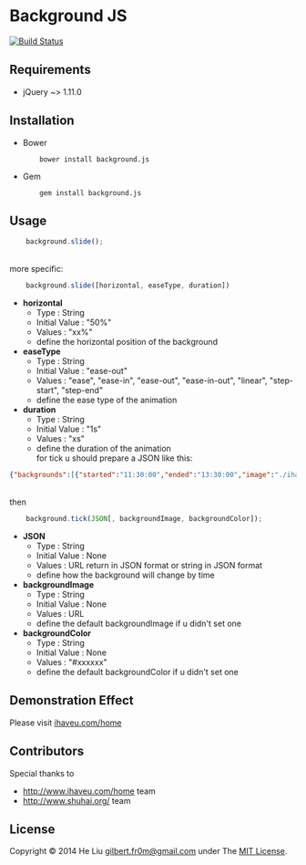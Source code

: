 # Background JS
[![Build Status](https://travis-ci.org/fr0m/background.js.png?branch=master)](https://travis-ci.org/fr0m/background.js)

## Requirements

* jQuery ~> 1.11.0

## Installation

- Bower 
	```
		bower install background.js
	```
- Gem 
	```
		gem install background.js
	```

## Usage

```javascript 
	background.slide();
```
<br />more specific:
```javascript 
	background.slide([horizontal, easeType, duration])
```
- **horizontal**
	- Type : String
	- Initial Value : "50%"
	- Values : "xx%"
	- define the horizontal position of the background
- **easeType**
	- Type : String
	- Initial Value : "ease-out"
	- Values : "ease", "ease-in", "ease-out", "ease-in-out", "linear", "step-start", "step-end"
	- define the ease type of the animation
- **duration**
	- Type : String
	- Initial Value : "1s"
	- Values : "xs"
	- define the duration of the animation
<br />for tick u should prepare a JSON like this:
```json
{"backgrounds":[{"started":"11:30:00","ended":"13:30:00","image":"./ihaveu.jpg","color":"#fff"}]}
```
<br />then
```javascript
	background.tick(JSON[, backgroundImage, backgroundColor]);
```
- **JSON**
	- Type : String
	- Initial Value : None
	- Values : URL return in JSON format or string in JSON format
	- define how the background will change by time
- **backgroundImage**
	- Type : String
	- Initial Value : None
	- Values : URL
	- define the default backgroundImage if u didn't set one
- **backgroundColor**
	- Type : String
	- Initial Value : None
	- Values : "#xxxxxx"
	- define the default backgroundColor if u didn't set one

## Demonstration Effect

Please visit [ihaveu.com/home](http://www.ihaveu.com/home)

## Contributors

Special thanks to

* http://www.ihaveu.com/home team
* http://www.shuhai.org/ team

## License

Copyright © 2014 He Liu <gilbert.fr0m@gmail.com> under The [MIT License](http://opensource.org/licenses/MIT).
